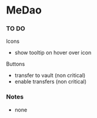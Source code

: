 # MeDao

### TO DO

Icons

- show tooltip on hover over icon

Buttons

- transfer to vault (non critical)
- enable transfers (non critical)

### Notes

- none